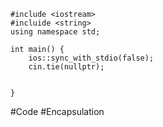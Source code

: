 ```
#include <iostream>
#incluide <string>
using namespace std;

int main() {
	ios::sync_with_stdio(false);
	cin.tie(nullptr);

	
}

```
#Code #Encapsulation 